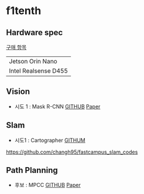 # f1tenth

## Hardware spec

[구매 항목](https://www.notion.so/0e17647f92db462cb51d649def454c80?pvs=4)

||
|---|
|Jetson Orin Nano|
|Intel Realsense D455|

## Vision

- 시도 1 : Mask R-CNN [GITHUB](https://github.com/facebookresearch/detectron) [Paper](https://arxiv.org/pdf/1703.06870.pdf)

## Slam

- 시도1 : Cartographer [GITHUM](https://github.com/cartographer-project/cartographer?tab=readme-ov-file)

https://github.com/changh95/fastcampus_slam_codes

## Path Planning

- 후보 : MPCC [GITHUB](https://github.com/alexliniger/MPCC) [Paper](https://arxiv.org/pdf/1711.07300.pdf)